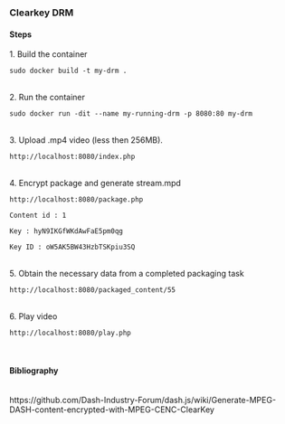 <h3>Clearkey DRM<br /></h3>
<h4>Steps</h4>
1. Build the container<br />
<pre><code>sudo docker build -t my-drm .</code></pre><br />
2. Run the container<br />
<pre><code>sudo docker run -dit --name my-running-drm -p 8080:80 my-drm</code></pre><br />
3. Upload .mp4 video (less then 256MB).<br />
<pre><code>http://localhost:8080/index.php</code></pre><br />
4. Encrypt package and generate stream.mpd<br />
<pre><code>http://localhost:8080/package.php<br />
Content id : 1<br />
Key : hyN9IKGfWKdAwFaE5pm0qg<br />
Key ID : oW5AK5BW43HzbTSKpiu3SQ</code></pre><br />
5. Obtain the necessary data from a completed packaging task<br />
<pre><code>http://localhost:8080/packaged_content/55</code></pre><br />
6. Play video<br />
<pre><code>http://localhost:8080/play.php</code></pre><br />
<h4>Bibliography</h4><br />
https://github.com/Dash-Industry-Forum/dash.js/wiki/Generate-MPEG-DASH-content-encrypted-with-MPEG-CENC-ClearKey
